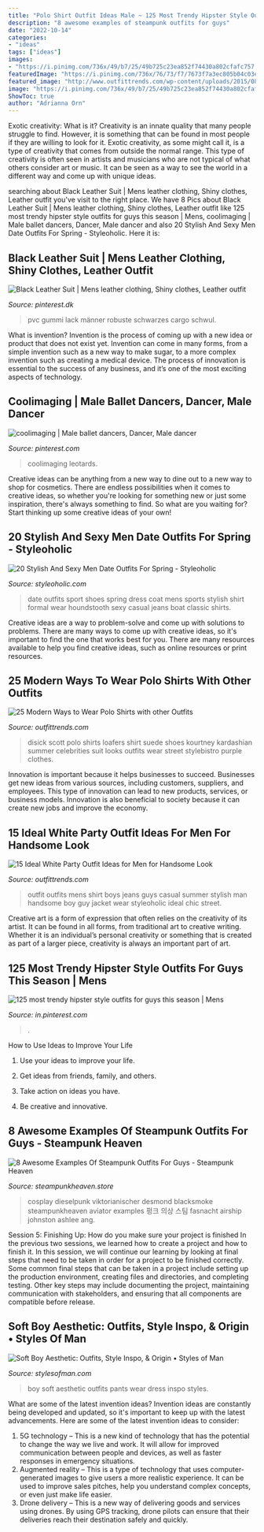 ```yaml
---
title: "Polo Shirt Outfit Ideas Male ~ 125 Most Trendy Hipster Style Outfits For Guys This Season"
description: "8 awesome examples of steampunk outfits for guys"
date: "2022-10-14"
categories:
- "ideas"
tags: ["ideas"]
images:
- "https://i.pinimg.com/736x/49/b7/25/49b725c23ea852f74430a802cfafc757.jpg"
featuredImage: "https://i.pinimg.com/736x/76/73/f7/7673f7a3ec805b04c03e4b3757d2c99a--lycra-spandex-posing-ideas.jpg"
featured_image: "http://www.outfittrends.com/wp-content/uploads/2015/08/b947ddfab5b8221820dfc29561cb006e.jpg"
image: "https://i.pinimg.com/736x/49/b7/25/49b725c23ea852f74430a802cfafc757.jpg"
ShowToc: true
author: "Adrianna Orn"
---
```



Exotic creativity: What is it?
Creativity is an innate quality that many people struggle to find. However, it is something that can be found in most people if they are willing to look for it. Exotic creativity, as some might call it, is a type of creativity that comes from outside the normal range. This type of creativity is often seen in artists and musicians who are not typical of what others consider art or music. It can be seen as a way to see the world in a different way and come up with unique ideas.

	

		
searching about Black Leather Suit | Mens leather clothing, Shiny clothes, Leather outfit you've visit to the right place. We have 8 Pics about Black Leather Suit | Mens leather clothing, Shiny clothes, Leather outfit like 125 most trendy hipster style outfits for guys this season | Mens, coolimaging | Male ballet dancers, Dancer, Male dancer and also 20 Stylish And Sexy Men Date Outfits For Spring - Styleoholic. Here it is:
		
    
## Black Leather Suit | Mens Leather Clothing, Shiny Clothes, Leather Outfit

<img loading=lazy src="https://i.pinimg.com/736x/49/b7/25/49b725c23ea852f74430a802cfafc757.jpg" onerror="this.onerror=null;this.src='https://tse4.mm.bing.net/th?id=OIP.H1mH06iLPQxQPoreTEhZgAAAAA&amp;pid=15.1';" alt="Black Leather Suit | Mens leather clothing, Shiny clothes, Leather outfit">

_Source: pinterest.dk_

>pvc gummi lack männer robuste schwarzes cargo schwul. 

	

What is invention?
Invention is the process of coming up with a new idea or product that does not exist yet. Invention can come in many forms, from a simple invention such as a new way to make sugar, to a more complex invention such as creating a medical device. The process of innovation is essential to the success of any business, and it’s one of the most exciting aspects of technology.

    
## Coolimaging | Male Ballet Dancers, Dancer, Male Dancer

<img loading=lazy src="https://i.pinimg.com/736x/76/73/f7/7673f7a3ec805b04c03e4b3757d2c99a--lycra-spandex-posing-ideas.jpg" onerror="this.onerror=null;this.src='https://tse4.mm.bing.net/th?id=OIP.qwi4e2x7134T7rGUCa2x_wHaKx&amp;pid=15.1';" alt="coolimaging | Male ballet dancers, Dancer, Male dancer">

_Source: pinterest.com_

>coolimaging leotards. 

	

Creative ideas can be anything from a new way to dine out to a new way to shop for cosmetics. There are endless possibilities when it comes to creative ideas, so whether you're looking for something new or just some inspiration, there's always something to find. So what are you waiting for? Start thinking up some creative ideas of your own!

    
## 20 Stylish And Sexy Men Date Outfits For Spring - Styleoholic

<img loading=lazy src="https://i.styleoholic.com/2016/03/stylish-and-sexy-men-date-outfits-for-spring-7.jpg" onerror="this.onerror=null;this.src='https://tse2.mm.bing.net/th?id=OIP.ol_GT7BtGbpX1jEtjVFGmgHaJ4&amp;pid=15.1';" alt="20 Stylish And Sexy Men Date Outfits For Spring - Styleoholic">

_Source: styleoholic.com_

>date outfits sport shoes spring dress coat mens sports stylish shirt formal wear houndstooth sexy casual jeans boat classic shirts. 

	

Creative ideas are a way to problem-solve and come up with solutions to problems. There are many ways to come up with creative ideas, so it's important to find the one that works best for you. There are many resources available to help you find creative ideas, such as online resources or print resources.

    
## 25 Modern Ways To Wear Polo Shirts With Other Outfits

<img loading=lazy src="http://www.outfittrends.com/wp-content/uploads/2014/08/color-full-polo-shirts.jpg" onerror="this.onerror=null;this.src='https://tse2.mm.bing.net/th?id=OIP.uNsz-DrlY3UbTJZvy-Aw1AAAAA&amp;pid=15.1';" alt="25 Modern Ways to Wear Polo Shirts with other Outfits">

_Source: outfittrends.com_

>disick scott polo shirts loafers shirt suede shoes kourtney kardashian summer celebrities suit looks outfits wear street stylebistro purple clothes. 

	

Innovation is important because it helps businesses to succeed. Businesses get new ideas from various sources, including customers, suppliers, and employees. This type of innovation can lead to new products, services, or business models. Innovation is also beneficial to society because it can create new jobs and improve the economy.

    
## 15 Ideal White Party Outfit Ideas For Men For Handsome Look

<img loading=lazy src="http://www.outfittrends.com/wp-content/uploads/2015/08/b947ddfab5b8221820dfc29561cb006e.jpg" onerror="this.onerror=null;this.src='https://tse2.mm.bing.net/th?id=OIP.S14tA7t7H6KVSi4O1KUnpAAAAA&amp;pid=15.1';" alt="15 Ideal White Party Outfit Ideas for Men for Handsome Look">

_Source: outfittrends.com_

>outfit outfits mens shirt boys jeans guys casual summer stylish man handsome boy guy jacket wear styleoholic ideal chic street. 

	

Creative art is a form of expression that often relies on the creativity of its artist. It can be found in all forms, from traditional art to creative writing. Whether it is an individual’s personal creativity or something that is created as part of a larger piece, creativity is always an important part of art.

    
## 125 Most Trendy Hipster Style Outfits For Guys This Season | Mens

<img loading=lazy src="https://i.pinimg.com/736x/d5/68/01/d56801d18ec350153b467d25b844dd3a.jpg" onerror="this.onerror=null;this.src='https://tse2.mm.bing.net/th?id=OIP.jMcHxJqBm2pjnmm4AAQWbQHaKe&amp;pid=15.1';" alt="125 most trendy hipster style outfits for guys this season | Mens">

_Source: in.pinterest.com_

>. 

	

How to Use Ideas to Improve Your Life
1. Use your ideas to improve your life.
2. Get ideas from friends, family, and others.

3. Take action on ideas you have.

4. Be creative and innovative.

    
## 8 Awesome Examples Of Steampunk Outfits For Guys - Steampunk Heaven

<img loading=lazy src="https://cdn.shopify.com/s/files/1/1682/2301/files/Steampunk_kid_zpszydd2ub4_1024x1024.jpg?v=1488504643" onerror="this.onerror=null;this.src='https://tse1.mm.bing.net/th?id=OIP.x2stOoA7IPhbsnJOBCSfZAHaLG&amp;pid=15.1';" alt="8 Awesome Examples Of Steampunk Outfits For Guys - Steampunk Heaven">

_Source: steampunkheaven.store_

>cosplay dieselpunk viktorianischer desmond blacksmoke steampunkheaven aviator examples 펑크 의상 스팀 fasnacht airship johnston ashlee ang. 

	

Session 5: Finishing Up: How do you make sure your project is finished
In the previous two sessions, we learned how to create a project and how to finish it. In this session, we will continue our learning by looking at final steps that need to be taken in order for a project to be finished correctly.
Some common final steps that can be taken in a project include setting up the production environment, creating files and directories, and completing testing. Other key steps may include documenting the project, maintaining communication with stakeholders, and ensuring that all components are compatible before release.

    
## Soft Boy Aesthetic: Outfits, Style Inspo, &amp; Origin • Styles Of Man

<img loading=lazy src="https://www.stylesofman.com/wp-content/uploads/2020/05/how-to-dress-like-an-eboy-skater.jpg" onerror="this.onerror=null;this.src='https://tse4.mm.bing.net/th?id=OIP.tBIayiQWMAteHygK48zbOgHaL1&amp;pid=15.1';" alt="Soft Boy Aesthetic: Outfits, Style Inspo, &amp; Origin • Styles of Man">

_Source: stylesofman.com_

>boy soft aesthetic outfits pants wear dress inspo styles. 

	

What are some of the latest invention ideas?
Invention ideas are constantly being developed and updated, so it's important to keep up with the latest advancements. Here are some of the latest invention ideas to consider:
1. 5G technology – This is a new kind of technology that has the potential to change the way we live and work. It will allow for improved communication between people and devices, as well as faster responses in emergency situations.
2. Augmented reality – This is a type of technology that uses computer-generated images to give users a more realistic experience. It can be used to improve sales pitches, help you understand complex concepts, or even just make life easier.
3. Drone delivery – This is a new way of delivering goods and services using drones. By using GPS tracking, drone pilots can ensure that their deliveries reach their destination safely and quickly.


